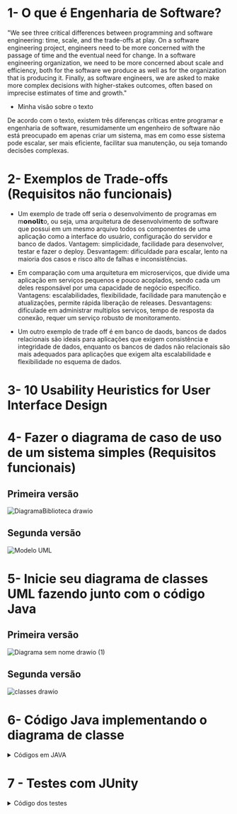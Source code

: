 # 1- O que é Engenharia de Software?

"We see three critical differences between programming and software engineering: time, scale, and the trade-offs at play. On a software engineering project, 
engineers need to be more concerned with the passage of time and the eventual need for change. In a software engineering organization, we need to be more concerned about scale and efficiency, 
both for the software we produce as well as for the organization that is producing it. Finally, as software engineers, we are asked to make more complex decisions with higher-stakes outcomes,
often based on imprecise estimates of time and growth."

- Minha visão sobre o texto

De acordo com o texto, existem três diferenças críticas entre programar e engenharia de software, resumidamente um engenheiro de software não está preocupado em apenas criar um sistema,
mas em como esse sistema pode escalar, ser mais eficiente, facilitar sua manutenção, ou seja tomando decisões complexas.


# 2- Exemplos de Trade-offs (Requisitos não funcionais)

- Um exemplo de trade off seria o desenvolvimento de programas em m𝗼𝗻𝗼𝗹𝗶𝘁o, ou seja, uma arquitetura de desenvolvimento de software que possui em um mesmo arquivo todos os componentes de uma aplicação como a interface do usuário, configuração do servidor e banco de dados.
Vantagem: simplicidade, facilidade para desenvolver, testar e fazer o deploy.
Desvantagem: dificuldade para escalar, lento na maioria dos casos e risco alto de falhas e inconsistências.

 - Em comparação com uma arquitetura em microserviços, que divide uma aplicação em serviços pequenos e pouco acoplados, sendo cada um deles responsável por uma capacidade de negócio específico.
Vantagens: escalabilidades, flexibilidade, facilidade para manutenção e atualizações, permite rápida liberação de releases.
Desvantagens: dificulade em administrar multiplos serviços, tempo de resposta da conexão, requer um serviço robusto de monitoramento.

-  Um outro exemplo de trade off é em banco de daods, bancos de dados relacionais são ideais para aplicações que exigem consistência e integridade de dados, enquanto os bancos de dados não relacionais são mais adequados para aplicações que exigem alta escalabilidade e flexibilidade no esquema de dados. 

# 3- 10 Usability Heuristics for User Interface Design


# 4- Fazer o diagrama de caso de uso de um sistema simples (Requisitos funcionais) 
## Primeira versão
![DiagramaBiblioteca drawio](https://github.com/gilvaneamaro/bertoti/assets/121205315/58288615-5538-4a1b-9695-a0d0afd2f0ba)

## Segunda versão
![Modelo UML](https://github.com/gilvaneamaro/bertoti/assets/121205315/676de055-5a78-4795-ab68-798469903c66)


# 5- Inicie seu diagrama de classes UML fazendo junto com o código Java

## Primeira versão
![Diagrama sem nome drawio (1)](https://github.com/gilvaneamaro/bertoti/assets/121205315/d68a2372-394c-4e27-a935-8c7338562f1b)

## Segunda versão

![classes drawio](https://github.com/gilvaneamaro/bertoti/assets/121205315/2fd038e7-061a-4025-ba93-b37a5454b06d)


# 6- Código Java implementando o diagrama de classe

<details>
  <summary>Códigos em JAVA</summary>

- Classe Biblioteca
```
package entities;

import java.util.LinkedList;
import java.util.List;

public class Biblioteca {
	private String nome;
	private List<Livro> livros;
	private List<Funcionario> funcionarios;
		
	
	public Biblioteca() {
	}
	
	public Biblioteca(String nome, List<Livro> livros, List<Funcionario> funcionarios) {
		this.nome = nome;
		this.livros = livros;
		this.funcionarios = funcionarios;
	}


	public String getNome() {
		return nome;
	}

	public void setNome(String nome) {
		this.nome = nome;
	}

	public List<Livro> getLivros() {
		return livros;
	}


	public void setLivros(List<Livro> livros) {
		this.livros = livros;
	}


	public List<Funcionario> getUsuarios() {
		return funcionarios;
	}


	public void setUsuarios(List<Funcionario> funcionarios) {
		this.funcionarios = funcionarios;
	}
	
	
	public List<Livro> buscarLivros(String nomeDoLivro){
		
		List<Livro> livrosEncontrados = new LinkedList<Livro>();
	
		
		for(Livro livro: livros) {
			if(livro.getNome().startsWith(nomeDoLivro)) {
				livrosEncontrados.add(livro);
			}
		}
				
		return livrosEncontrados;
	}
	
	
	public void addFuncionario(Funcionario funcionario) {
		funcionarios.add(funcionario);
		
	}

	@Override
	public String toString() {
		return "nome: " 
				+ nome 
				+ "\npossui os livros: " 
				+ livros 
				+ ",\nos funcionarios são: " 
				+ funcionarios;
	}
}

```
- Classe Funcionario
```
package entities;

public class Funcionario {	
	private String nome;
	private String cpf;
	private Integer id;
	
	public Funcionario(String nome, String cpf, Integer id) {
		this.nome = nome;
		this.cpf = cpf;
		this.id = id;
	}

	public String getNome() {
		return nome;
	}

	public void setNome(String nome) {
		this.nome = nome;
	}

	public String getCpf() {
		return cpf;
	}

	public void setCpf(String cpf) {
		this.cpf = cpf;
	}

	public Integer getId() {
		return id;
	}
}

```

- Classe Livros
  
```
package entities;

public class Livros {
	private String nome;
	private Integer id;
	
	public Livros(String nome, Integer id) {
		this.nome = nome;
		this.id = id;
	}

	public String getNome() {
		return nome;
	}

	public void setNome(String nome) {
		this.nome = nome;
	}

	public Integer getId() {
		return id;
	}

	public void setId(Integer id) {
		this.id = id;
	}
}


```

</details>

# 7 - Testes com JUnity

<details>
<summary>Código dos testes</summary>

```
package utils;

import static org.junit.jupiter.api.Assertions.*;

import java.util.LinkedList;
import java.util.List;

import org.junit.jupiter.api.Test;

import entities.Biblioteca;
import entities.Funcionario;
import entities.Livro;

class Teste {

	@Test
	void testBusca() {
			
			List<Livro> listaLivros = new LinkedList<Livro>();
			
			listaLivros.add(new Livro("Harry Potter e a pedra filosofal", "Rocco", "JK Rowling", "Aventura", 1997));
			listaLivros.add(new Livro("Harry Potter e a camara secreta", "Rocco", "JK Rowling", "Aventura", 1998));
			listaLivros.add(new Livro("Harry Potter e o prisioneiro de azkabhan", "Rocco", "JK Rowling", "Aventura", 1999));
			listaLivros.add(new Livro("Harry Potter e o calice de fogo", "Rocco", "JK Rowling", "Aventura", 2000));
			listaLivros.add(new Livro("Harry Potter e a ordem da fenix", "Rocco", "JK Rowling", "Aventura", 2003));
			listaLivros.add(new Livro("Harry Potter e o enigma do principe", "Rocco", "JK Rowling", "Aventura", 2005));
			listaLivros.add(new Livro("Harry Potter e as relíquias da morte", "Rocco", "JK Rowling", "Aventura", 2007));

			List<Funcionario> listaFuncionario = new LinkedList<Funcionario>();
			
			listaFuncionario.add(new Funcionario("Jorge Books","132.456.789-00","Bibliotecario"));
			listaFuncionario.add(new Funcionario("Pedrinho do TI","132.456.789-00","Analista de suporte"));
			
			Biblioteca lib = new Biblioteca("Biblioteca central",listaLivros,listaFuncionario);
			
			assertEquals(lib.buscarLivros("Harry Potter").size(),7 );

	}
	@Test
	void testNome() {
		
			List<Livro> listaLivros = new LinkedList<Livro>();
			
			listaLivros.add(new Livro("Harry Potter e a pedra filosofal", "Rocco", "JK Rowling", "Aventura", 1997));
			listaLivros.add(new Livro("Harry Potter e a camara secreta", "Rocco", "JK Rowling", "Aventura", 1998));
			listaLivros.add(new Livro("Harry Potter e o prisioneiro de azkabhan", "Rocco", "JK Rowling", "Aventura", 1999));
			listaLivros.add(new Livro("Harry Potter e o calice de fogo", "Rocco", "JK Rowling", "Aventura", 2000));
			listaLivros.add(new Livro("Harry Potter e a ordem da fenix", "Rocco", "JK Rowling", "Aventura", 2003));
			listaLivros.add(new Livro("Harry Potter e o enigma do principe", "Rocco", "JK Rowling", "Aventura", 2005));
			listaLivros.add(new Livro("Harry Potter e as relíquias da morte", "Rocco", "JK Rowling", "Aventura", 2007));

			List<Funcionario> listaFuncionario = new LinkedList<Funcionario>();
			
			listaFuncionario.add(new Funcionario("Jorge Books","132.456.789-00","Bibliotecario"));
			listaFuncionario.add(new Funcionario("Pedrinho do TI","132.456.789-00","Analista de suporte"));
			
			Biblioteca lib = new Biblioteca("Biblioteca central",listaLivros,listaFuncionario);
			
			assertEquals(lib.getNome(), "Biblioteca central" );
	
		
	}

}

```
Livro eng de software - Ian Sommerville
